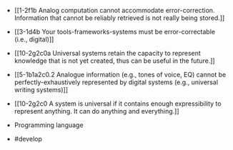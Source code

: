 - [[1-2f1b Analog computation cannot accommodate error-correction. Information that cannot be reliably retrieved is not really being stored.]]

- [[3-1d4b Your tools-frameworks-systems must be error-correctable (i.e., digital)]]

- [[10-2g2c0a Universal systems retain the capacity to represent knowledge that is not yet created, thus can be useful in the future.]]
- [[5-1b1a2c0.2 Analogue information (e.g., tones of voice, EQ) cannot be perfectly-exhaustively represented by digital systems (e.g., universal writing systems)]]
- [[10-2g2c0 A system is universal if it contains enough expressibility to represent anything. It can do anything and everything.]]

- Programming language

- #develop

